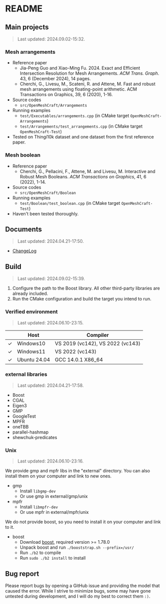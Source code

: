 # README

## Main projects

> Last updated: 2024.09.02-15:32.

### Mesh arrangements

* Reference paper
  * Jia-Peng Guo and Xiao-Ming Fu. 2024. Exact and Efficient Intersection Resolution for Mesh Arrangements. *ACM Trans. Graph*. 43, 6 (December 2024), 14 pages.
  * Cherchi, G., Livesu, M., Scateni, R. and Attene, M. Fast and robust mesh arrangements using floating-point arithmetic. ACM Transactions on Graphics, 39, 6 (2020), 1-16.
* Source codes
  * `src/OpenMeshCraft/Arrangements`
* Running examples
  * `test/Executables/arrangements.cpp` (in CMake target `OpenMeshCraft-Arrangements`)
  * `test/Arrangements/test_arrangements.cpp` (in CMake target `OpenMeshCraft-Test`)
* Tested on Thingi10k dataset and one dataset from the first reference paper.

### Mesh boolean

* Reference paper
  * Cherchi, G., Pellacini, F., Attene, M. and Livesu, M. Interactive and Robust Mesh Booleans. *ACM Transactions on Graphics*, 41, 6 (2022), 1-14.
* Source codes
  * `src/OpenMeshCraft/Boolean`
* Running examples
  * `test/Boolean/test_boolean.cpp` (in CMake target `OpenMeshCraft-Test`)
* Haven't been tested thoroughly.

## Documents

> Last updated: 2024.04.21-17:50.

* [ChangeLog](./ChangeLog.md)

## Build

> Last updated: 2024.09.02-15:39.

1. Configure the path to the Boost library. All other third-party libraries are already included.
2. Run the CMake configuration and build the target you intend to run.

### Verified environment

> Last updated: 2024.06.10-23:15.

|        | Host         | Compiler                         |
|--------| ------------ | -------------------------------- |
|&check; | Windows10    | VS 2019 (vc142), VS 2022 (vc143) |
|&check; | Windows11    | VS 2022 (vc143)                  |
|&check; | Ubuntu 24.04 | GCC 14.0.1 X86_64                |

### external libraries

> Last updated: 2024.04.21-17:58.

* Boost
* CGAL
* Eigen3
* GMP
* GoogleTest
* MPFR
* oneTBB
* parallel-hashmap
* shewchuk-predicates

### Unix

> Last updated: 2024.06.10-23:16.

We provide gmp and mpfr libs in the "external" directory.
You can also install them on your computer and link to new ones.

* gmp
  * Install `libgmp-dev`
  * Or use gmp in external/gmp/unix
* mpfr
  * Install `libmpfr-dev`
  * Or use mpfr in external/mpfr/unix

We do not provide boost, so you need to install it on your computer and link to it.

* boost
  * Download [boost](https://www.boost.org/users/download/), required version >= 1.78.0
  * Unpack boost and run `./booststrap.sh --prefix=/usr/`
  * Run `./b2` to compile
  * Run `sudo ./b2 install` to install

## Bug report

Please report bugs by opening a GitHub issue and providing the model that caused the error. While I strive to minimize bugs, some may have gone untested during development, and I will do my best to correct them `:)`.
